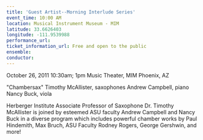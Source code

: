 ```yaml
---
title: 'Guest Artist--Morning Interlude Series'
event_time: 10:00 AM
location: Musical Instrument Museum - MIM
latitude: 33.6626403
longitude: -111.9539988
performance_url: 
ticket_information_url: Free and open to the public
ensemble: 
conductor: 
---
```

October 26, 2011  10:30am; 1pm
Music Theater, MIM
Phoenix, AZ

"Chambersax"
Timothy McAllister, saxophones
Andrew Campbell, piano
Nancy Buck, viola

Herberger Institute Associate Professor of Saxophone Dr. Timothy McAllister is joined by esteemed ASU faculty Andrew Campbell and Nancy Buck in a diverse program which includes powerful chamber works by Paul Hindemith, Max Bruch, ASU Faculty Rodney Rogers, George Gershwin, and more!